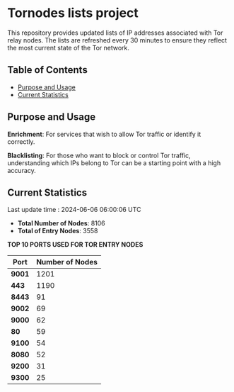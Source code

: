# Tornodes lists project

This repository provides updated lists of IP addresses associated with Tor relay nodes. The lists are refreshed every 30 minutes to ensure they reflect the most current state of the Tor network.

## Table of Contents

- [Purpose and Usage](#purpose-and-usage)
- [Current Statistics](#current-statistics)


## Purpose and Usage

**Enrichment**: For services that wish to allow Tor traffic or identify it correctly.

**Blacklisting**: For those who want to block or control Tor traffic, understanding which IPs belong to Tor can be a starting point with a high accuracy.

## Current Statistics

Last update time : 2024-06-06 06:00:06 UTC

- **Total Number of Nodes**: 8106
- **Total of Entry Nodes**: 3558

**TOP 10 PORTS USED FOR TOR ENTRY NODES**

| **Port** | **Number of Nodes** |
|------|-----------------|
| **9001**   | 1201  |
| **443**   | 1190  |
| **8443**   | 91  |
| **9002**   | 69  |
| **9000**   | 62  |
| **80**   | 59  |
| **9100**   | 54  |
| **8080**   | 52  |
| **9200**   | 31  |
| **9300**   | 25  |

